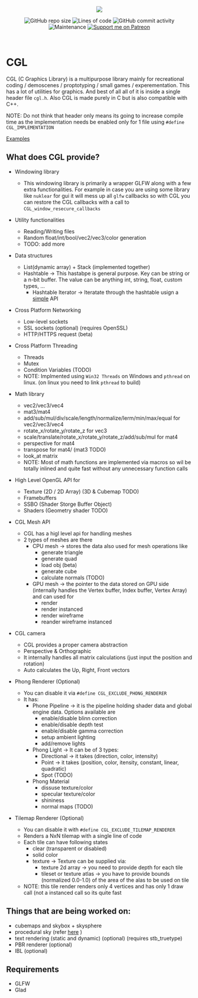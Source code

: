 <br/>
<p align="center">
    <img src="https://raw.githubusercontent.com/Jaysmito101/cgl/main/logo.png" border="0"></
</p>

<br/>
<p align="center">
  <img alt="GitHub repo size" src="https://img.shields.io/github/repo-size/Jaysmito101/cgl?style=for-the-badge">
  <img alt="Lines of code" src="https://img.shields.io/tokei/lines/github/Jaysmito101/cgl?style=for-the-badge">
  <img alt="GitHub commit activity" src="https://img.shields.io/github/commit-activity/w/Jaysmito101/cgl?style=for-the-badge">
    <br>
    <img alt="Maintenance" src="https://img.shields.io/maintenance/yes/2022?style=for-the-badge">
    <a href="https://patreon.com/jaysmito101"><img src="https://img.shields.io/endpoint.svg?url=https%3A%2F%2Fshieldsio-patreon.vercel.app%2Fapi%3Fusername%3Djaysmito101%26type%3Dpledges&style=for-the-badge" alt="Support me on Patreon" /></a>
</p>
<br/>


# CGL
CGL (C Graphics Library) is a multipurpose library mainly for recreational coding /  demoscenes / proptotyping / small games / experementation. This has a lot of utilities for graphics. And best of all all of it is inside a single header file `cgl.h`.  Also CGL is made purely in C but is also compatible with C++. 

NOTE: Do not think that header only means its going to increase compile time as the implementation needs be enabled only for 1 file using `#define CGL_IMPLEMENTATION`

[Examples](./examples)

## What does CGL provide?

* Windowing library
  - This windowing library is primarily a wrapper GLFW along with a few extra functionalities. For example in case you are using some library like `nuklear` for gui it will mess up all `glfw` callbacks so with CGL you can restore the CGL callbacks with a call to `CGL_window_resecure_callbacks`

* Utility functionalities
  - Reading/Writing files
  - Random float/int/bool/vec2/vec3/color generation
  - TODO: add more

* Data structures
  - List(dynamic array) + Stack (implemented together)
  - Hashtable -> This hastabpe is general purpose. Key can be string or a n-bit buffer. The value can be anything int, string, float, custom types, ...
     - Hashtable Iterator -> Iteratate through the hashtable usign a [simple](https://github.com/Jaysmito101/cgl/blob/main/examples/using_hashtable_iterator.c) API
  
* Cross Platform Networking
  - Low-level sockets 
  - SSL sockets (optional) (requires  OpenSSL)
  - HTTP/HTTPS request (beta)
  
* Cross Platform Threading
  - Threads
  - Mutex
  - Condition Variables (TODO)
  - NOTE: Implmented using `Win32 Threads` on Windows and `pthread` on linux. (on linux you need to link `pthread` to build)

* Math library
  - vec2/vec3/vec4
  - mat3/mat4
  - add/sub/mul/div/scale/length/normalize/lerm/min/max/equal for vec2/vec3/vec4
  - rotate_x/rotate_y/rotate_z for vec3
  - scale/translate/rotate_x/rotate_y/rotate_z/add/sub/mul for mat4
  - perspective for mat4
  - transpose for mat4/ (mat3 TODO)
  - look_at matrix 
  - NOTE: Most of math functions are implemented via macros so wil be totally inlined and quite fast without any unnecessary function calls

* High Level OpenGL API for
  - Texture (2D / 2D Array) (3D & Cubemap TODO)
  - Framebuffers
  - SSBO (Shader Storge Buffer Object)
  - Shaders (Geometry shader TODO)

* CGL Mesh API
  - CGL has a higl level api for handling meshes
  - 2 types of meshes are there
    - CPU mesh -> stores the data also used for mesh operations like
      - generate triangle
      - generate quad
      - load obj (beta)
      - generate cube
      - calculate normals (TODO)
    - GPU mesh -> the pointer to the data stored on GPU side (internally handles the Vertex buffer, Index buffer, Vertex Array) and can used for
      - render
      - render instanced
      - render wireframe
      - reander wireframe instanced
      
* CGL camera
  - CGL provides a proper camera abstraction
  - Perspective & Orthographic
  - It internally handles all matrix calculations (just input the position and rotation)
  - Auto calculates the Up, Right, Front vectors

* Phong Renderer (Optional) 
  - You can disable it via `#define CGL_EXCLUDE_PHONG_RENDERER`
  - It has:
    - Phone Pipeline -> it is the pipeline holding shader data and global engine data. Options available are
      - enable/disable blinn correction
      - enable/disable depth test
      - enable/disable gamma correction
      - setup ambient lighting
      - add/remove lights
    - Phong Light -> It can be of 3 types:
      - Directional -> it takes (direction, color, intensity)
      - Point -> it takes (position, color, itensity, constant, linear, quadratic)
      - Spot (TODO)
    - Phong Material
      - dissuse texture/color
      - specular texture/color
      - shininess
      - normal maps (TODO)

* Tilemap Renderer (Optional)
   - You can disable it with `#define CGL_EXCLUDE_TILEMAP_RENDERER`
   - Renders a NxN tilemap with a single line of code
   - Each tile can have following states
     - clear (transparent or disabled)
     - solid color
     - texture -> Texture can be supplied via:
       - texture 2d array -> you need to provide depth for each tile
       - tileset or texture atlas -> you have to provide bounds (normalized 0.0-1.0) of the area of the alas to be used on tile
    - NOTE: this tile render renders only 4 vertices and has only 1 draw call  (not a instanced call so its quite fast
    
 ## Things that are being worked on:
 
 * cubemaps and skybox + skysphere
 * procedural sky (refer [here](https://github.com/Jaysmito101/TerraForge3D/blob/master/Binaries/Data/shaders/skybox/procedural_clouds.glsl) )
 * text rendering (static and dynamic) (optional) (requires stb_truetype)
 * PBR renderer (optional)
 * IBL (optional)
 
## Requirements 

* GLFW
* Glad

